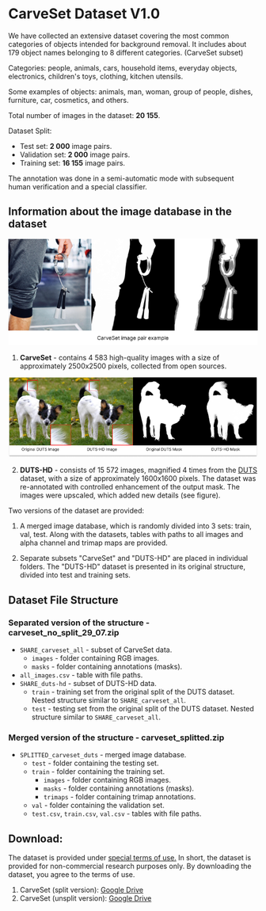 # CarveSet Dataset V1.0
We have collected an extensive dataset covering the most common categories of objects intended for background removal. It includes about 179 object names belonging to 8 different categories. (CarveSet subset)

Categories: people, animals, cars, household items, everyday objects, electronics, children's toys, clothing, kitchen utensils.

Some examples of objects: animals, man, woman, group of people, dishes, furniture, car, cosmetics, and others.

Total number of images in the dataset: **20 155**.

Dataset Split:

-   Test set: **2 000** image pairs.
-   Validation set: **2 000** image pairs.
-   Training set: **16 155** image pairs.

The annotation was done in a semi-automatic mode with subsequent human verification and a special classifier.

## Information about the image database in the dataset
<div align="center"> <img src="../imgs/carveset/carveset_pair_example.png"></div>

1.  **CarveSet** - contains 4 583 high-quality images with a size of approximately 2500x2500 pixels, collected from open sources.
    

<div align="center"> <img src="../imgs/carveset/duts_hd.png"></div>

2.  **DUTS-HD** - consists of 15 572 images, magnified 4 times from the [DUTS](http://saliencydetection.net/duts) dataset, with a size of approximately 1600x1600 pixels. The dataset was re-annotated with controlled enhancement of the output mask. The images were upscaled, which added new details (see figure).

Two versions of the dataset are provided:

1.  A merged image database, which is randomly divided into 3 sets: train, val, test. Along with the datasets, tables with paths to all images and alpha channel and trimap maps are provided.
    
2.  Separate subsets "CarveSet" and "DUTS-HD" are placed in individual folders. The "DUTS-HD" dataset is presented in its original structure, divided into test and training sets.


## Dataset File Structure

###  Separated version of the structure - carveset_no_split_29_07.zip

-   `SHARE_carveset_all` - subset of CarveSet data.
    -   `images` - folder containing RGB images.
    -   `masks` - folder containing annotations (masks).
-   `all_images.csv` - table with file paths.
-   `SHARE_duts-hd` - subset of DUTS-HD data.
    -   `train` - training set from the original split of the DUTS dataset. Nested structure similar to `SHARE_carveset_all`.
    -   `test` - testing set from the original split of the DUTS dataset. Nested structure similar to `SHARE_carveset_all`.

### Merged version of the structure - carveset_splitted.zip

-   `SPLITTED_carveset_duts` - merged image database.
    -   `test` - folder containing the testing set.
    -   `train` - folder containing the training set.
        -   `images` - folder containing RGB images.
        -   `masks` - folder containing annotations (masks).
        -   `trimaps` - folder containing trimap annotations.
    -   `val` - folder containing the validation set.
    -   `test.csv`, `train.csv`, `val.csv` - tables with file paths.

## Download:

The dataset is provided under [special terms of use.](./terms_of_use.pdf)
In short, the dataset is provided for non-commercial research purposes only.
By downloading the dataset, you agree to the terms of use.

1.  CarveSet (split version): [Google Drive](https://drive.google.com/file/d/16CAhyDqWiUN-D3u5GpQqjg5RGFICi4eb/view?usp=drive_link)
2.  CarveSet (unsplit version): [Google Drive](https://drive.google.com/file/d/1JoiQfuiJPh9_AEH5QNpURAPfa6xB9Xng/view?usp=drive_link)